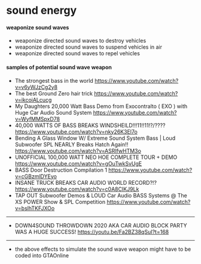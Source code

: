 # sound energy

#### weaponize sound waves

- weaponize directed sound waves to destroy vehicles
- weaponize directed sound waves to suspend vehicles in air
- weaponize directed sound waves to repel vehicles


#### samples of potential sound wave weapon
- The strongest bass in the world https://www.youtube.com/watch?v=v6yWJzCg2y8
- The best Ground Zero hair trick https://www.youtube.com/watch?v=ikcoiALcucg
- My Daughters 20,000 Watt Bass Demo from Exocontralto ( EXO ) with Huge Car Audio Sound System https://www.youtube.com/watch?v=WyfMMSpxD78 
- 40,000 WATTS OF BASS BREAKS WINDSHEILD!!!11!!11!?/???? https://www.youtube.com/watch?v=nky26K3El7o
- Bending A Glass Window W/ Extreme Sound System Bass | Loud Subwoofer SPL NEARLY Breaks Hatch Again!! https://www.youtube.com/watch?v=ASRlfwHTM3o
- UNOFFICIAL 100,000 WATT NEO HOE COMPLETE TOUR + DEMO https://www.youtube.com/watch?v=gOuTwkSvUgE
- BASS Door Destruction Compilation 1 https://www.youtube.com/watch?v=cGBzmlDYEyo
- INSANE TRUCK BREAKS CAR AUDIO WORLD RECORD?!? https://www.youtube.com/watch?v=c0A8CIKJ9Lk
- TAP OUT Subwoofer Demos & LOUD Car Audio BASS Systems @ The XS POWER Show & SPL Competition https://www.youtube.com/watch?v=bslhTKFJXOo
- ---------------------------------------------------------------------------------------------------------
- DOWN4SOUND THROWDOWN 2020 AKA CAR AUDIO BLOCK PARTY WAS A HUGE SUCCESS! https://youtu.be/Fa2BZ38qSuI?t=168


- -----------------------------------------------------------------------------------
- the above effects to simulate the sound wave weapon might have to be coded into GTAOnline

